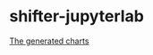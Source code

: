 # shifter-jupyterlab

[The generated charts](https://sbrunner.github.io/shifter-jupyterlab/master/)
